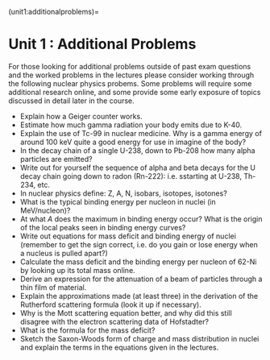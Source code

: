 (unit1:additionalproblems)=
# Unit 1 : Additional Problems

For those looking for additional problems outside of past exam questions and the worked problems in the lectures please consider working through the following nuclear physics probems. Some problems will require some additional research online, and some provide some early exposure of topics discussed in detail later in the course.


- Explain how a Geiger counter works.
- Estimate how much gamma radiation your body emits due to K-40.
- Explain the use of Tc-99 in nuclear medicine. Why is a gamma energy of around 100 keV quite a good energy for use in imagine of the body?
- In the decay chain of a single U-238, down to Pb-208 how many alpha particles are emitted?
- Write out for yourself the sequence of alpha and beta decays for the U decay chain going down to radon (Rn-222): i.e. sstarting at U-238, Th-234, etc.
- In nuclear physics define: Z, A, N, isobars, isotopes, isotones?
- What is the typical binding energy per nucleon in nuclei (in MeV/nucleon)?
- At what $A$ does the maximum in binding energy occur? What is the origin of the local peaks seen in binding energy curves?
- Write out equations for mass deficit and binding energy of nuclei (remember to get the sign correct, i.e. do you gain or lose energy when a nucleus is pulled apart?)
- Calculate the mass deficit and the binding energy per nucleon of 62-Ni by looking up its total mass online.
- Derive an expression for the attenuation of a beam of particles through a thin film of material.
- Explain the approximations made (at least three) in the derivation of the Rutherford scattering formula (look it up if necessary).
- Why is the Mott scattering equation better, and why did this still disagree with the electron scattering data of Hofstadter?
- What is the formula for the mass deficit?
- Sketch the Saxon-Woods form of charge and mass distribution in nuclei and explain the terms in the equations given in the lectures.

